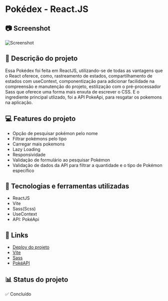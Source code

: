 # Pokédex - React.JS 

## 📷 Screenshot
![Screenshot](https://github.com/Iago-Santos-Sousa/Pokedex/assets/91698735/58e3359e-8caa-4eaa-9f97-d2aca112f5d8)

## 📝 Descrição do projeto
Essa Pokédex foi feita em ReactJS, utilizando-se de todas as vantagens que o React oferece, como, rastreamento de estados, compartilhamento de estados com useContext, componentização para adicionar facilidade na compreensão e manutenção do projeto, estilização com o pré-processador Sass que oferece uma forma mais enxuta de escrever o CSS. E o ingrediente principal utlizado, foi a API PokeApi, para resgatar os pokemons na aplicação.

## 💻 Features do projeto
- Opção de pesquisar pokémon pelo nome
- Filtrar pokémons pelo tipo
- Carregar mais pokemons 
- Lazy Loading
- Responsividade 
- Validação de formulário ao pesquisar Pokémon
- Validação de dados da API para filtrar a quantidade e o tipo de Pokémon específico 

## 🚀 Tecnologias e ferramentas utilizadas
- ReactJS
- Vite
- Sass(Scss)
- UseContext 
- API: PokéApi

## 📌 Links 
 - [Deploy do projeto](https://pokedex-react-hjwpr2sfm-iago-santos-sousas-projects.vercel.app/)
 - [Vite](https://vitejs.dev/)
 - [Sass](https://sass-lang.com/)
 - [PokéAPI](https://pokeapi.co/)

## 📊 Status do projeto
✅ Concluído

